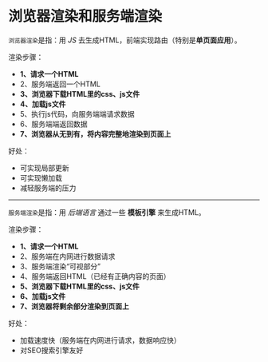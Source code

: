 # 浏览器渲染和服务端渲染
 `浏览器渲染`是指：用 *JS* 去生成HTML，前端实现路由（特别是**单页面应用**）。

 渲染步骤：
  - **1、请求一个HTML**
  - 2、服务端返回一个HTML
  - **3、浏览器下载HTML里的css、js文件**
  - **4、加载js文件**
  - 5、执行js代码，向服务端端请求数据
  - 6、服务端端返回数据
  - **7、浏览器从无到有，将内容完整地渲染到页面上**
 
 好处：
  - 可实现局部更新
  - 可实现懒加载
  - 减轻服务端的压力
----
 `服务端渲染`是指：用 *后端语言* 通过一些 **模板引擎** 来生成HTML。

 渲染步骤：
  - **1、请求一个HTML**
  - 2、服务端在内网进行数据请求
  - 3、服务端渲染“可视部分”
  - 4、服务端返回HTML（已经有正确内容的页面）
  - **5、浏览器下载HTML里的css、js文件**
  - **6、加载js文件**
  - **7、浏览器将剩余部分渲染到页面上**

 好处：
  - 加载速度快（服务端在内网进行请求，数据响应快）
  - 对SEO搜索引擎友好